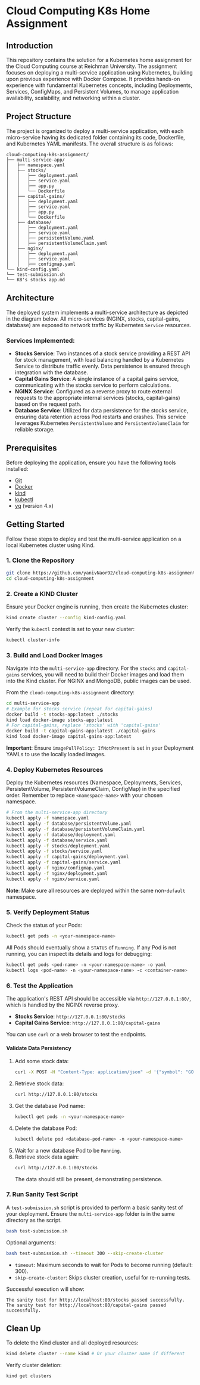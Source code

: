# Cloud Computing K8s Home Assignment

## Introduction

This repository contains the solution for a Kubernetes home assignment for the Cloud Computing course at Reichman University. The assignment focuses on deploying a multi-service application using Kubernetes, building upon previous experience with Docker Compose. It provides hands-on experience with fundamental Kubernetes concepts, including Deployments, Services, ConfigMaps, and Persistent Volumes, to manage application availability, scalability, and networking within a cluster.

## Project Structure

The project is organized to deploy a multi-service application, with each micro-service having its dedicated folder containing its code, Dockerfile, and Kubernetes YAML manifests. The overall structure is as follows:

```plaintext
cloud-computing-k8s-assignment/
├── multi-service-app/
│   ├── namespace.yaml
│   ├── stocks/
│   │   ├── deployment.yaml
│   │   ├── service.yaml
│   │   ├── app.py
│   │   └── Dockerfile
│   ├── capital-gains/
│   │   ├── deployment.yaml
│   │   ├── service.yaml
│   │   ├── app.py
│   │   └── Dockerfile
│   ├── database/
│   │   ├── deployment.yaml
│   │   ├── service.yaml
│   │   ├── persistentVolume.yaml
│   │   ├── persistentVolumeClaim.yaml
│   ├── nginx/
│   │   ├── deployment.yaml
│   │   ├── service.yaml
│   │   ├── configmap.yaml
└── kind-config.yaml
└── test-submission.sh
└── K8's stocks app.md
```

## Architecture

The deployed system implements a multi-service architecture as depicted in the diagram below. All micro-services (NGINX, stocks, capital-gains, database) are exposed to network traffic by Kubernetes `Service` resources.

### Services Implemented:

  * **Stocks Service**: Two instances of a stock service providing a REST API for stock management, with load balancing handled by a Kubernetes Service to distribute traffic evenly. Data persistence is ensured through integration with the database.
  * **Capital Gains Service**: A single instance of a capital gains service, communicating with the stocks service to perform calculations.
  * **NGINX Service**: Configured as a reverse proxy to route external requests to the appropriate internal services (stocks, capital-gains) based on the request path.
  * **Database Service**: Utilized for data persistence for the stocks service, ensuring data retention across Pod restarts and crashes. This service leverages Kubernetes `PersistentVolume` and `PersistentVolumeClaim` for reliable storage.

## Prerequisites

Before deploying the application, ensure you have the following tools installed:

  * [Git](https://git-scm.com/book/en/v2/Getting-Started-Installing-Git)
  * [Docker](https://docs.docker.com/engine/install/)
  * [kind](https://kind.sigs.k8s.io/docs/user/quick-start/)
  * [kubectl](https://kubernetes.io/docs/tasks/tools/)
  * [yq](https://github.com/mikefarah/yq/#install) (version 4.x)

## Getting Started

Follow these steps to deploy and test the multi-service application on a local Kubernetes cluster using Kind.

### 1\. Clone the Repository

```bash
git clone https://github.com/yanivNaor92/cloud-computing-k8s-assignment
cd cloud-computing-k8s-assignment
```

### 2\. Create a KIND Cluster

Ensure your Docker engine is running, then create the Kubernetes cluster:

```bash
kind create cluster --config kind-config.yaml
```

Verify the `kubectl` context is set to your new cluster:

```bash
kubectl cluster-info
```

### 3\. Build and Load Docker Images

Navigate into the `multi-service-app` directory. For the `stocks` and `capital-gains` services, you will need to build their Docker images and load them into the Kind cluster. For NGINX and MongoDB, public images can be used.

From the `cloud-computing-k8s-assignment` directory:

```bash
cd multi-service-app
# Example for stocks service (repeat for capital-gains)
docker build -t stocks-app:latest ./stocks
kind load docker-image stocks-app:latest
# For capital-gains, replace 'stocks' with 'capital-gains'
docker build -t capital-gains-app:latest ./capital-gains
kind load docker-image capital-gains-app:latest
```

**Important**: Ensure `imagePullPolicy: IfNotPresent` is set in your Deployment YAMLs to use the locally loaded images.

### 4\. Deploy Kubernetes Resources

Deploy the Kubernetes resources (Namespace, Deployments, Services, PersistentVolume, PersistentVolumeClaim, ConfigMap) in the specified order. Remember to replace `<namespace-name>` with your chosen namespace.

```bash
# From the multi-service-app directory
kubectl apply -f namespace.yaml
kubectl apply -f database/persistentVolume.yaml
kubectl apply -f database/persistentVolumeClaim.yaml
kubectl apply -f database/deployment.yaml
kubectl apply -f database/service.yaml
kubectl apply -f stocks/deployment.yaml
kubectl apply -f stocks/service.yaml
kubectl apply -f capital-gains/deployment.yaml
kubectl apply -f capital-gains/service.yaml
kubectl apply -f nginx/configmap.yaml
kubectl apply -f nginx/deployment.yaml
kubectl apply -f nginx/service.yaml
```

**Note**: Make sure all resources are deployed within the same non-`default` namespace.

### 5\. Verify Deployment Status

Check the status of your Pods:

```bash
kubectl get pods -n <your-namespace-name>
```

All Pods should eventually show a `STATUS` of `Running`. If any Pod is not running, you can inspect its details and logs for debugging:

```bash
kubectl get pods <pod-name> -n <your-namespace-name> -o yaml
kubectl logs <pod-name> -n <your-namespace-name> -c <container-name>
```

### 6\. Test the Application

The application's REST API should be accessible via `http://127.0.0.1:80/`, which is handled by the NGINX reverse proxy.

  * **Stocks Service**: `http://127.0.0.1:80/stocks`
  * **Capital Gains Service**: `http://127.0.0.1:80/capital-gains`

You can use `curl` or a web browser to test the endpoints.

#### Validate Data Persistency

1.  Add some stock data:
    ```bash
    curl -X POST -H "Content-Type: application/json" -d '{"symbol": "GOOGL", "shares": 10}' http://127.0.0.1:80/stocks
    ```
2.  Retrieve stock data:
    ```bash
    curl http://127.0.0.1:80/stocks
    ```
3.  Get the database Pod name:
    ```bash
    kubectl get pods -n <your-namespace-name>
    ```
4.  Delete the database Pod:
    ```bash
    kubectl delete pod <database-pod-name> -n <your-namespace-name>
    ```
5.  Wait for a new database Pod to be `Running`.
6.  Retrieve stock data again:
    ```bash
    curl http://127.0.0.1:80/stocks
    ```
    The data should still be present, demonstrating persistence.

### 7\. Run Sanity Test Script

A `test-submission.sh` script is provided to perform a basic sanity test of your deployment. Ensure the `multi-service-app` folder is in the same directory as the script.

```bash
bash test-submission.sh
```

Optional arguments:

```bash
bash test-submission.sh --timeout 300 --skip-create-cluster
```

  * `timeout`: Maximum seconds to wait for Pods to become running (default: 300).
  * `skip-create-cluster`: Skips cluster creation, useful for re-running tests.

Successful execution will show:

```
The sanity test for http://localhost:80/stocks passed successfully.
The sanity test for http://localhost:80/capital-gains passed successfully.
```

## Clean Up

To delete the Kind cluster and all deployed resources:

```bash
kind delete cluster --name kind # Or your cluster name if different
```

Verify cluster deletion:

```bash
kind get clusters
```
